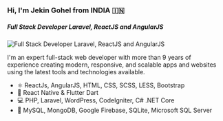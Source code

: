 ### **Hi, I'm Jekin Gohel from INDIA 🇮🇳**
##### Full Stack Developer Laravel, ReactJS and AngularJS
![Full Stack Developer Laravel, ReactJS and AngularJS](https://www.flexbox.in/Jekin-Github-Cover.jpeg)

I'm an expert full-stack web developer with more than 9 years of experience creating modern, responsive, and scalable apps and websites using the latest tools and technologies available.

- ⚛ ReactJs, AngularJS, HTML, CSS, SCSS, LESS, Bootstrap
- 📱 React Native & Flutter Dart
- 💻 PHP, Laravel, WordPress, CodeIgniter, C# .NET Core
- :floppy_disk: MySQL, MongoDB, Google Firebase, SQLite, Microsoft SQL Server
